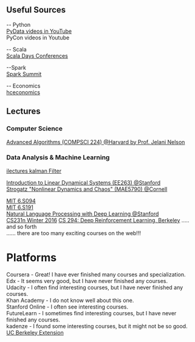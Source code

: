 ## Useful Sources

-- Python  
[PyData videos in YouTube](https://www.youtube.com/user/PyDataTV)  
PyCon videos in Youtube  

-- Scala  
[Scala Days Conferences](https://www.youtube.com/channel/UCOHg8YCiyMVRRxb3mJT_0Mg)  


--Spark  
[Spark Summit](https://www.youtube.com/user/TheApacheSpark)  

-- Economics  
[hceconomics](https://www.youtube.com/user/hceconomics)  

## Lectures

### Computer Science

[Advanced Algorithms (COMPSCI 224) @Harvard by Prof. Jelani Nelson](https://www.youtube.com/watch?v=0JUN9aDxVmI)  

### Data Analysis & Machine Learning

[ilectures kalman Filter](http://www.ilectureonline.com/lectures/subject/SPECIAL%20TOPICS/26/190)  

[Introduction to Linear Dynamical Systems (EE263) @Stanford](https://www.youtube.com/watch?v=bf1264iFr-w&list=PL06960BA52D0DB32B)  
[Strogatz "Nonlinear Dynamics and Chaos" (MAE5790) @Cornell](https://www.youtube.com/watch?v=ycJEoqmQvwg&list=PLbN57C5Zdl6j_qJA-pARJnKsmROzPnO9V)  

[MIT 6.S094](https://www.youtube.com/watch?v=1L0TKZQcUtA)  
[MIT 6.S191](https://www.youtube.com/watch?v=IgSuFYamZas)  
[Natural Language Processing with Deep Learning @Stanford](https://www.youtube.com/watch?v=OQQ-W_63UgQ&list=PL3FW7Lu3i5Jsnh1rnUwq_TcylNr7EkRe6)  
[CS231n Winter 2016](https://www.youtube.com/watch?v=g-PvXUjD6qg&list=PLlJy-eBtNFt6EuMxFYRiNRS07MCWN5UIA)
[CS 294: Deep Reinforcement Learning, Berkeley](http://rll.berkeley.edu/deeprlcourse/)
..... and so forth  
...... there are too many exciting courses on the web!!!  


# Platforms
Coursera - Great! I have ever finished many courses and specialization.  
Edx      - It seems very good, but I have never finished any courses.  
Udacity  - I often find interesting courses, but I have never finished any courses.  
Khan Academy - I do not know well about this one.  
Stanford Online - I often see interesting courses.  
FutureLearn  - I sometimes find interesting courses, but I have never finished any courses.  
kadenze - I found some interesting courses, but it might not be so good.  
[UC Berkeley Extension](http://extension.berkeley.edu/static/online/)  

